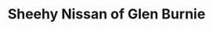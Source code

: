 ---
title: "Sheehy Nissan of Glen Burnie"
url: /glen-burnie/sheehy-nissan-of-glen-burnie/
shop: car
---